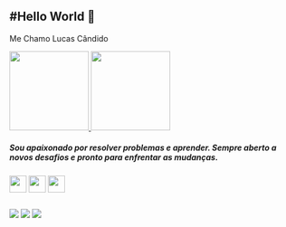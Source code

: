 <h2> #Hello World 👋 </h2>
<p>Me Chamo Lucas Cândido</p>

<div>
<a href="https://github.com/LucasBehrooz">
    <img height="140em" src="https://github-readme-stats.vercel.app/api?username=LucasBehrooz&show_icons=true&theme=dark&include_all_commits=true&count_private=true"/>
    <img height="140em" src="https://github-readme-stats.vercel.app/api/top-langs/?username=LucasBehrooz&layout=compact&langs_count=7&theme=dark"/>
</div>
</a>

<h5>Sou apaixonado por resolver problemas e aprender. Sempre aberto a novos desafios e pronto para enfrentar as mudanças.</h5>

 
<div>
    <img align="center" height="30" src="https://cdn.jsdelivr.net/gh/devicons/devicon/icons/csharp/csharp-original.svg">
    <img align="center" height="30" src="https://user-images.githubusercontent.com/18297282/127724811-e33bc7a7-f2f1-40ec-b55f-2f8d50876f6c.png">
    <img align="center" height="30" src="https://user-images.githubusercontent.com/18297282/127724837-95b68ed5-1f70-4a72-85f9-d61f93b2252d.png">
</div>
<!--Site Usado para obter os icons https://devicon.dev -->

##

<div>
    <a href="https://www.linkedin.com/in/lucasbehrooz/" target="_blank"><img src="https://img.shields.io/badge/LinkedIn-0077B5?style=for-the-badge&logo=linkedin&logoColor=white" target="_blank"></a> 
    <a href="https://www.instagram.com/lucasbehrooz/" target="_blank"><img src="https://img.shields.io/badge/Instagram-E4405F?style=for-the-badge&logo=instagram&logoColor=white" target="_blank"></a>
    <a href = "mailto:lucascandidoempresarial@gmail.com"><img src="https://img.shields.io/badge/Gmail-D14836?style=for-the-badge&logo=gmail&logoColor=white" target="_blank"></a>
</div>
<!-- Site usado para obter os badge https://dev.to -->



